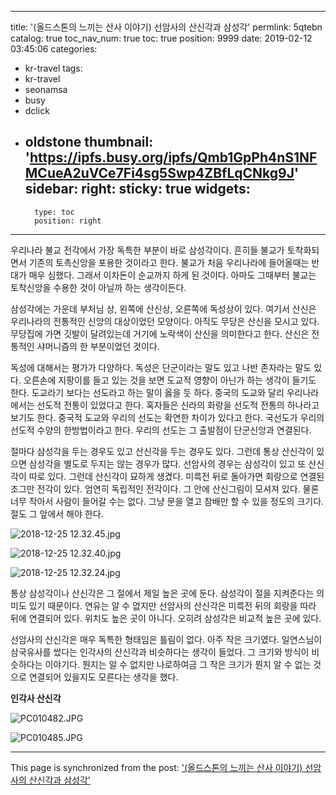 
---
title: '(올드스톤의 느끼는 산사 이야기) 선암사의 산신각과 삼성각'
permlink: 5qtebn
catalog: true
toc_nav_num: true
toc: true
position: 9999
date: 2019-02-12 03:45:06
categories:
- kr-travel
tags:
- kr-travel
- seonamsa
- busy
- dclick
- oldstone
thumbnail: 'https://ipfs.busy.org/ipfs/Qmb1GpPh4nS1NFMCueA2uVCe7Fi4sg5Swp4ZBfLqCNkg9J'
sidebar:
    right:
        sticky: true
widgets:
    -
        type: toc
        position: right
---


우리나라 불교 전각에서 가장 독특한 부분이 바로 삼성각이다. 흔히들 불교가 토착화되면서 기존의 토촉신앙을 포용한 것이라고 한다. 불교가 처음 우리나라에 들어올때는 반대가 매우 심했다. 그래서 이차돈이 순교까지 하게 된 것이다. 아마도 그때부터 불교는 토착신앙을 수용한 것이 아닐까 하는 생각이든다. 

삼성각에는 가운데 부처님 상, 왼쪽에 산신상, 오른쪽에 독성상이 있다. 여기서 산신은 우리나라의 전통적인 신앙의 대상이었던 모양이다. 아직도 무당은 산신을 모시고 있다. 무당집에 가면 깃발이 달려있는데 거기에 노락색이 산신을 의미한다고 한다. 산신은 전통적인 샤머니즘의 한 부분이었던 것이다. 

독성에 대해서는 평가가 다양하다. 독성은 단군이라는 말도 있고 나반 존자라는 말도 있다. 오른손에 지팡이를 들고 있는 것을 보면 도교적 영향이 아닌가 하는 생각이 들기도 한다. 도교라기 보다는 선도라고 하는 말이 옳을 듯 하다. 중국의 도교와 달리 우리나라에서는 선도적 전통이 있었다고 한다. 혹자들은 신라의 화랑을 선도적 전통의 하나라고 보기도 한다. 중국적 도교와 우리의 선도는 확연한 차이가 있다고 한다. 국선도가 우리의 선도적 수양의 한방법이라고 한다. 우리의 선도는 그 출발점이 단군신앙과 연결된다.

절마다 삼성각을 두는 경우도 있고 산신각을 두는 경우도 있다. 그런데 통상 산신각이 있으면 삼성각을 별도로 두지는 않는 경우가 많다. 선암사의 경우는 삼성각이 있고 또 산신각이 따로 있다. 그런데 산신각이 묘하게 생겼다. 미륵전 뒤로 돌아가면 회랑으로 연결된 조그만 전각이 있다. 엄연히 독립적인 전각이다. 그 안에 산신그림이 모셔져 있다. 물론 너무 작아서 사람이 들어갈 수는 없다. 그냥 문을 열고 참배만 할 수 있을 정도의 크기다. 절도 그 앞에서 해야 한다. 

![2018-12-25 12.32.45.jpg](https://ipfs.busy.org/ipfs/Qmb1GpPh4nS1NFMCueA2uVCe7Fi4sg5Swp4ZBfLqCNkg9J)

![2018-12-25 12.32.40.jpg](https://ipfs.busy.org/ipfs/QmYDePYwcXEccJwDjRWAaRJcSHHKfGBYY18FM3Uh6bRAAX)

![2018-12-25 12.32.24.jpg](https://ipfs.busy.org/ipfs/QmSNdfZLcaKbNWT2YRQhM9GEs1jDP6YTAKrpADE6odkKq7)



통상 삼성각이나 산신각은 그 절에서 제일 높은 곳에 둔다. 삼성각이 절을 지켜준다는 의미도 있기 때문이다. 연유는 알 수 없지만 선암사의 산신각은 미륵전 뒤의 회랑을 따라 뒤에 연결되어 있다. 위치도 높은 곳이 아니다. 오히려 삼성각은 비교적 높은 곳에 있다. 

선암사의 산신각은 매우 독특한 형태임은 틀림이 없다. 아주 작은 크기였다. 일연스님이 삼국유사를 썼다는 인각사의 산신각과 비슷하다는 생각이 들었다. 그 크기와 방식이 비슷하다는 이야기다. 뭔지는 알 수 없지만 나로하여금 그 작은 크기가 뭔지 알 수 없는 것으로 연결되어 있을지도 모른다는 생각을 했다. 

**인각사 산신각**

![PC010482.JPG](https://ipfs.busy.org/ipfs/QmXPbr9R1Wg7PFkpQepteb7Ts6rUz29UjQcfrkHnvg2Tng)

![PC010485.JPG](https://ipfs.busy.org/ipfs/QmZJytzV77gpnWAW3hdyEE3DVAQ3B3hWFmnja2bpdVRZEU)




- - -

This page is synchronized from the post: ['(올드스톤의 느끼는 산사 이야기) 선암사의 산신각과 삼성각'](https://steemit.com/@oldstone/5qtebn)
